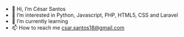 - 👋 Hi, I’m César Santos 
- 👀 I’m interested in Python, Javascript, PHP, HTML5, CSS and Laravel
- 🌱 I’m currently learning 
- 📫 How to reach me csar.santos18@gmail.com

<!---
cesarsantos96/cesarsantos96 is a ✨ special ✨ repository because its `README.md` (this file) appears on your GitHub profile.
You can click the Preview link to take a look at your changes.
--->
